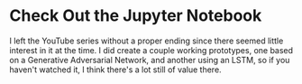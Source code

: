 # Check Out the Jupyter Notebook
I left the YouTube series without a proper ending since there seemed little interest in it at the time. I did create a couple working prototypes, one based on a Generative Adversarial Network, and another using an LSTM, so if you haven't watched it, I think there's a lot still of value there.
